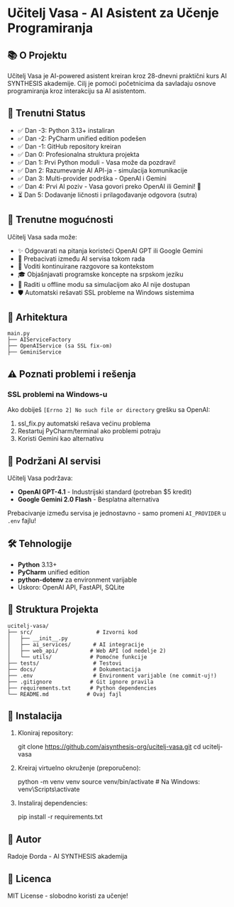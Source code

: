 # Učitelj Vasa - AI Asistent za Učenje Programiranja

## 📚 O Projektu

Učitelj Vasa je AI-powered asistent kreiran kroz 28-dnevni praktični kurs AI SYNTHESIS akademije. 
Cilj je pomoći početnicima da savladaju osnove programiranja kroz interakciju sa AI asistentom.

## 🚀 Trenutni Status

- ✅ Dan -3: Python 3.13+ instaliran
- ✅ Dan -2: PyCharm unified edition podešen
- ✅ Dan -1: GitHub repository kreiran
- ✅ Dan 0: Profesionalna struktura projekta
- ✅ Dan 1: Prvi Python moduli - Vasa može da pozdravi!
- ✅ Dan 2: Razumevanje AI API-ja - simulacija komunikacije
- ✅ Dan 3: Multi-provider podrška - OpenAI i Gemini
- ✅ Dan 4: Prvi AI poziv - Vasa govori preko OpenAI ili Gemini! 🤖
- ⏳ Dan 5: Dodavanje ličnosti i prilagođavanje odgovora (sutra)

## 🎯 Trenutne mogućnosti

Učitelj Vasa sada može:
- ✨ Odgovarati na pitanja koristeći OpenAI GPT ili Google Gemini
- 🔄 Prebacivati između AI servisa tokom rada
- 💬 Voditi kontinuirane razgovore sa kontekstom
- 🎓 Objašnjavati programske koncepte na srpskom jeziku
- 🔄 Raditi u offline modu sa simulacijom ako AI nije dostupan
- 🛡️ Automatski rešavati SSL probleme na Windows sistemima

## 🤖 Arhitektura

    main.py
    ├── AIServiceFactory
    ├── OpenAIService (sa SSL fix-om)
    ├── GeminiService

## ⚠️ Poznati problemi i rešenja

### SSL problemi na Windows-u
Ako dobiješ `[Errno 2] No such file or directory` grešku sa OpenAI:
1. ssl_fix.py automatski rešava većinu problema
2. Restartuj PyCharm/terminal ako problemi potraju
3. Koristi Gemini kao alternativu

## 🤖 Podržani AI servisi

Učitelj Vasa podržava:
- **OpenAI GPT-4.1** - Industrijski standard (potreban $5 kredit)
- **Google Gemini 2.0 Flash** - Besplatna alternativa

Prebacivanje između servisa je jednostavno - samo promeni `AI_PROVIDER` u `.env` fajlu!


## 🛠️ Tehnologije

- **Python** 3.13+
- **PyCharm** unified edition
- **python-dotenv** za environment varijable
- Uskoro: OpenAI API, FastAPI, SQLite

## 📁 Struktura Projekta

    ucitelj-vasa/
    ├── src/                    # Izvorni kod
    │   ├── __init__.py
    │   ├── ai_services/       # AI integracije
    │   ├── web_api/          # Web API (od nedelje 2)
    │   └── utils/            # Pomoćne funkcije
    ├── tests/                 # Testovi
    ├── docs/                  # Dokumentacija
    ├── .env                   # Environment varijable (ne commit-uj!)
    ├── .gitignore            # Git ignore pravila
    ├── requirements.txt      # Python dependencies
    └── README.md            # Ovaj fajl

## 🔧 Instalacija

1. Kloniraj repository:

    git clone https://github.com/aisynthesis-org/ucitelj-vasa.git
    cd ucitelj-vasa

2. Kreiraj virtuelno okruženje (preporučeno):

    python -m venv venv
    source venv/bin/activate  # Na Windows: venv\Scripts\activate

3. Instaliraj dependencies:

    pip install -r requirements.txt

## 👤 Autor

Radoje Đorda - AI SYNTHESIS akademija

## 📄 Licenca

MIT License - slobodno koristi za učenje!
